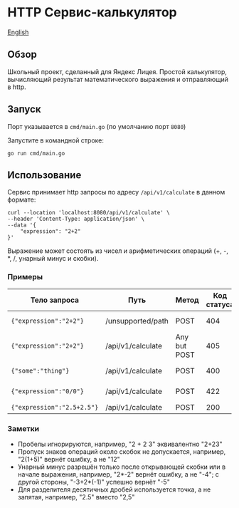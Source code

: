 # HTTP Сервис-калькулятор

[English](README.md)

## Обзор

Школьный проект, сделанный для Яндекс Лицея. Простой калькулятор, вычисляющий результат математического выражения и отправляющий в http.

## Запуск

Порт указывается в `cmd/main.go` (по умолчанию порт `8080`)

Запустите в командной строке:

```
go run cmd/main.go
```

## Использование

Сервис принимает http запросы по адресу `/api/v1/calculate` в данном формате:

```
curl --location 'localhost:8080/api/v1/calculate' \
--header 'Content-Type: application/json' \
--data '{
    "expression": "2+2"
}'
```

Выражение может состоять из чисел и арифметических операций (+, -, *, /, унарный минус и скобки). 

### Примеры

| Тело запроса               | Путь              | Метод        | Код статуса | Сообщение                    |
| -------------------------- | ----------------- | ------------ | ----------- | ---------------------------- |
| `{"expression":"2+2"}`     | /unsupported/path | POST         | 404         | 404 page not found           |
| `{"expression":"2+2"}`     | /api/v1/calculate | Any but POST | 405         | Method not allowed; use POST |
| `{"some":"thing"}`         | /api/v1/calculate | POST         | 400         | Bad request body             |
| `{"expression":"0/0"}`     | /api/v1/calculate | POST         | 422         | Expression is not valid      |
| `{"expression":"2.5+2.5"}` | /api/v1/calculate | POST         | 200         | 5                            |

### Заметки

- Пробелы игнорируются, например, "2 + 2 3" эквивалентно "2+23"
- Пропуск знаков операций около скобок не допускается, например, "2(1+5)" вернёт ошибку, а не "12"
- Унарный минус разрешён только после открывающей скобки или в начале выражения, например, "2*-2" вернёт ошибку, а не "-4"; с другой стороны, "-3+2*(-1)" успешно вернёт "-5"
- Для разделителя десятичных дробей используется точка, а не запятая, например, "2.5" вместо "2,5"
